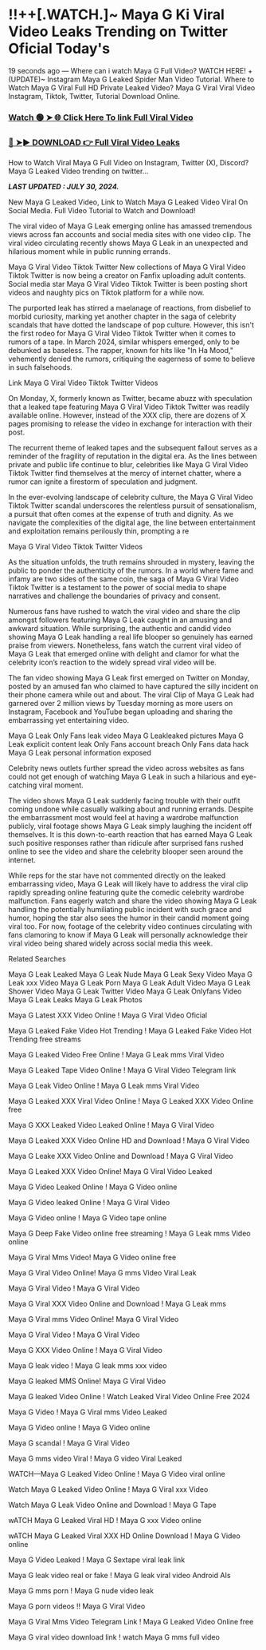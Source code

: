 # !!++[.WATCH.]~ Maya G Ki Viral Video Leaks Trending on Twitter Oficial Today's

19 seconds ago — Where can i watch Maya G Full Video? WATCH HERE! +(UPDATE)~ Instagram Maya G Leaked Spider Man Video Tutorial​. Where to Watch Maya G Viral Full HD Private Leaked Video? Maya G Viral Viral Video Instagram, Tiktok, Twitter, Tutorial Download Online.


### [Watch 🟢 ➤ 🌐 Click Here To link Full Viral Video](https://crots.site/watch-viral/?Maya)

### [🔴 ➤► DOWNLOAD 👉 Full Viral Video Leaks](https://crots.site/watch-viral/?Maya)



How to Watch Viral Maya G Full Video on Instagram, Twitter (X), Discord? Maya G Leaked Video trending on twitter...

_**LAST UPDATED : JULY 30, 2024.**_

New Maya G Leaked Video, Link to Watch Maya G Leaked Video Viral On Social Media. Full Video Tutorial to Watch and Download!

The viral video of Maya G Leak emerging online has amassed tremendous views across fan accounts and social media sites with one video clip. The viral video circulating recently shows Maya G Leak in an unexpected and hilarious moment while in public running errands.

Maya G Viral Video Tiktok Twitter New collections of Maya G Viral Video Tiktok Twitter is now being a creator on Fanfix uploading adult contents. Social media star Maya G Viral Video Tiktok Twitter is been posting short videos and naughty pics on Tiktok platform for a while now.

The purported leak has stirred a maelanage of reactions, from disbelief to morbid curiosity, marking yet another chapter in the saga of celebrity scandals that have dotted the landscape of pop culture. However, this isn't the first rodeo for Maya G Viral Video Tiktok Twitter when it comes to rumors of a tape. In March 2024, similar whispers emerged, only to be debunked as baseless. The rapper, known for hits like "In Ha Mood," vehemently denied the rumors, critiquing the eagerness of some to believe in such falsehoods.

Link Maya G Viral Video Tiktok Twitter Videos

On Monday, X, formerly known as Twitter, became abuzz with speculation that a leaked tape featuring Maya G Viral Video Tiktok Twitter was readily available online. However, instead of the XXX clip, there are dozens of X pages promising to release the video in exchange for interaction with their post.

The recurrent theme of leaked tapes and the subsequent fallout serves as a reminder of the fragility of reputation in the digital era. As the lines between private and public life continue to blur, celebrities like Maya G Viral Video Tiktok Twitter find themselves at the mercy of internet chatter, where a rumor can ignite a firestorm of speculation and judgment.

In the ever-evolving landscape of celebrity culture, the Maya G Viral Video Tiktok Twitter scandal underscores the relentless pursuit of sensationalism, a pursuit that often comes at the expense of truth and dignity. As we navigate the complexities of the digital age, the line between entertainment and exploitation remains perilously thin, prompting a re

Maya G Viral Video Tiktok Twitter Videos

As the situation unfolds, the truth remains shrouded in mystery, leaving the public to ponder the authenticity of the rumors. In a world where fame and infamy are two sides of the same coin, the saga of Maya G Viral Video Tiktok Twitter is a testament to the power of social media to shape narratives and challenge the boundaries of privacy and consent.

Numerous fans have rushed to watch the viral video and share the clip amongst followers featuring Maya G Leak caught in an amusing and awkward situation. While surprising, the authentic and candid video showing Maya G Leak handling a real life blooper so genuinely has earned praise from viewers. Nonetheless, fans watch the current viral video of Maya G Leak that emerged online with delight and clamor for what the celebrity icon’s reaction to the widely spread viral video will be.

The fan video showing Maya G Leak first emerged on Twitter on Monday, posted by an amused fan who claimed to have captured the silly incident on their phone camera while out and about. The viral Clip of Maya G Leak had garnered over 2 million views by Tuesday morning as more users on Instagram, Facebook and YouTube began uploading and sharing the embarrassing yet entertaining video.

Maya G Leak Only Fans leak video Maya G Leakleaked pictures Maya G Leak explicit content leak Only Fans account breach Only Fans data hack Maya G Leak personal information exposed

Celebrity news outlets further spread the video across websites as fans could not get enough of watching Maya G Leak in such a hilarious and eye-catching viral moment.

The video shows Maya G Leak suddenly facing trouble with their outfit coming undone while casually walking about and running errands. Despite the embarrassment most would feel at having a wardrobe malfunction publicly, viral footage shows Maya G Leak simply laughing the incident off themselves. It is this down-to-earth reaction that has earned Maya G Leak such positive responses rather than ridicule after surprised fans rushed online to see the video and share the celebrity blooper seen around the internet.

While reps for the star have not commented directly on the leaked embarrassing video, Maya G Leak will likely have to address the viral clip rapidly spreading online featuring quite the comedic celebrity wardrobe malfunction. Fans eagerly watch and share the video showing Maya G Leak handling the potentially humiliating public incident with such grace and humor, hoping the star also sees the humor in their candid moment going viral too. For now, footage of the celebrity video continues circulating with fans clamoring to know if Maya G Leak will personally acknowledge their viral video being shared widely across social media this week.

Related Searches

Maya G Leak Leaked Maya G Leak Nude Maya G Leak Sexy Video Maya G Leak xxx Video Maya G Leak Porn Maya G Leak Adult Video Maya G Leak Shower Video Maya G Leak Twitter Video Maya G Leak Onlyfans Video Maya G Leak Leaks Maya G Leak Photos

Maya G Latest XXX Video Online ! Maya G Viral Video Oficial

Maya G Leaked Fake Video Hot Trending ! Maya G Leaked Fake Video Hot Trending free streams

Maya G Leaked Video Free Online ! Maya G Leak mms Viral Video

Maya G Leaked Tape Video Online ! Maya G Viral Video Telegram link

Maya G Leak Video Online ! Maya G Leak mms Viral Video

Maya G Leaked XXX Viral Video Online ! Maya G Leaked XXX Video Online free

Maya G XXX Leaked Video Leaked Online ! Maya G Viral Video

Maya G Leaked XXX Video Online HD and Download ! Maya G Viral Video

Maya G Leake XXX Video Online and Download ! Maya G Viral Video

Maya G Leaked XXX Video Online! Maya G Viral Video Leaked

Maya G Video Leaked Online ! Maya G Video online

Maya G Video leaked Online ! Maya G Viral Video

Maya G Video online ! Maya G Video tape online

Maya G Deep Fake Video online free streaming ! Maya G Leak mms Video online

Maya G Viral Mms Video! Maya G Video online free

Maya G Viral Video Online! Maya G mms Video Viral Leak

Maya G Viral Video ! Maya G Viral Video

Maya G Viral XXX Video Online and Download ! Maya G Leak mms

Maya G Viral mms Video Online! Maya G Viral Video

Maya G Viral Video ! Maya G Viral Video

Maya G XXX Video Online ! Maya G Viral Video

Maya G leak video ! Maya G leak mms xxx video

Maya G leaked MMS Online! Maya G Viral Video

Maya G leaked Video Online ! Watch Leaked Viral Video Online Free 2024

Maya G Video ! Maya G Viral mms Video Leaked

Maya G Video online ! Maya G Video online

Maya G scandal ! Maya G Viral Video

Maya G mms video Viral ! Maya G video Viral Leaked

WATCH—Maya G Leaked Video Online ! Maya G Video viral online

Watch Maya G Leaked Video Online ! Maya G Viral xxx Video

Watch Maya G Leak Video Online and Download ! Maya G Tape

wATCH Maya G Leaked Viral HD ! Maya G xxx Video online

wATCH Maya G Leaked Viral XXX HD Online Download ! Maya G Video online

Maya G Video Leaked ! Maya G Sextape viral leak link

Maya G leak video real or fake ! Maya G leak viral video Android AIs

Maya G mms porn ! Maya G nude video leak

Maya G porn videos !! Maya G Viral Video

Maya G Viral Mms Video Telegram Link ! Maya G Leaked Video Online free

Maya G viral video download link ! watch Maya G mms full video
